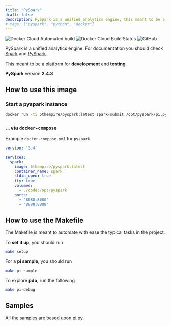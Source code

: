 ```yaml
---
title: "PySpark"
draft: false
description: PySpark is a unified analytics engine, this meant to be a platform for development and testing.
# tags: ["pyspark", "python", "docker"]
---
```


![Docker Cloud Automated build](https://img.shields.io/docker/cloud/automated/5thempire/pyspark.svg) 
![Docker Cloud Build Status](https://img.shields.io/docker/cloud/build/5thempire/pyspark.svg)
![GitHub](https://img.shields.io/github/license/5thempire/pyspark.svg)

PySpark is a unified analytics engine. For documentation you should check [Spark](https://spark.apache.org/) and [PySpark](https://spark.apache.org/docs/2.4.3/api/python/index.html).

This meant to be a platform for **development** and **testing**. 

**PySpark** version **2.4.3**

## How to use this image

### Start a pyspark instance

```bash
docker run -ti 5thempire/pyspark:latest spark-submit /opt/pyspark/pi.py   
```

### ...via `docker-compose`

Example `docker-compose.yml` for `pyspark`

```yml
version: '3.4'

services:
  spark:
    image: 5thempire/pyspark:latest
    container_name: spark
    stdin_open: true
    tty: true
    volumes:
      - ./code:/opt/pyspark
    ports:
      - "8080:8080"
      - "8888:8888"
```

## How to use the Makefile

The Makefile is meant to automate with ease the typical tasks in the project.

To **set it up**, you should run

```bash
make setup
```

For a **pi sample**, you should run

```bash
make pi-sample
```

To explore **pdb**, run the following 

```bash
make pi-debug
```

## Samples

All the samples are based upon [pi.py](https://github.com/apache/spark/blob/master/examples/src/main/python/pi.py).
